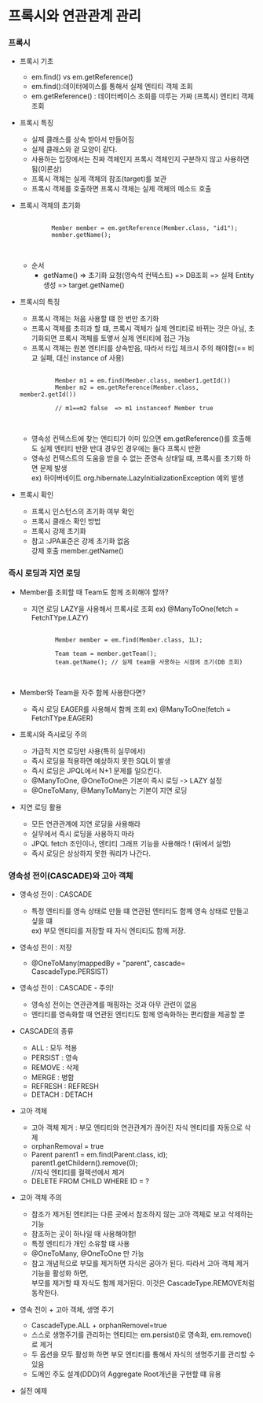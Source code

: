 프록시와 연관관계 관리
=================
### 프록시
- 프록시 기초
    - em.find() vs em.getReference()
    - em.find():데이터에이스를 통해서 실제 엔티티 객체 조회
    - em.getReference() : 데이터베이스 조회를 미루는 가짜 (프록시) 엔티티 객체 조회
    
- 프록시 특징
     - 실제 클래스를 상속 받아서 만들어짐
     - 실제 클래스와 겉 모양이 같다.
     - 사용하는 입장에서는 진짜 객체인지 프록시 객체인지 구분하지 않고 사용하면 됨(이론상)    
     - 프록시 객체는 실제 객체의 참조(target)를 보관
     - 프록시 객체를 호출하면 프록시 객체는 실제 객체의 메소드 호출
 
 - 프록시 객체의 초기화
    <pre>
        <code>
            Member member = em.getReference(Member.class, "id1");
            member.getName();
        </code>
    </pre>
    
    - 순서
        - getName() =>  초기화 요청(영속석 컨텍스트) => DB조회 => 실제 Entity생성 => target.getName()
- 프록시의 특징
    - 프록시 객체는 처음 사용할 떄 한 번만 초기화
    - 프록시 객체를 초히과 할 떄, 프록시 객체가 실제 엔티티로 바뀌는 것은 아님, 초기화되면 프록시 객체를 토앻서 실제 엔티티에 접근 가능
    - 프록시 객체는 원본 엔티티를 상속받음, 따라서 타입 체크시 주의 해야함(== 비교 실패, 대신 instance of 사용)
    <pre>
        <code>
            Member m1 = em.find(Member.class, member1.getId())
            Member m2 = em.getReference(Member.class, member2.getId())
            
            // m1==m2 false  => m1 instanceof Member true
        </code>
    </pre>         
    - 영속성 컨텍스트에 찾는 엔티티가 이미 있으면 em.getReference()를 호출해도 실제 엔티티 반환 반대 경우인 경우에는 둘다 프록시 반환 
    - 영속성 컨텍스트의 도움을 받을 수 없는 준영속 상태일 떄, 프록시를 초기화 하면 문제 발생 <br>
      ex) 하이버네이트 org.hibernate.LazylnitializationException 예외 발생

- 프록시 확인
    - 프록시 인스턴스의 초기화 여부 확인
    - 프록시 클래스 확인 방법
    - 프록시 강제 초기화
    - 참고 :JPA표준은 강제 초기화 없음 <br>
      강제 호출 member.getName()

### 즉시 로딩과 지연 로딩
- Member를 조회할 때 Team도 함께 조회해야 할까?
    - 지연 로딩 LAZY을 사용해서 프록시로 조회 ex) @ManyToOne(fetch = FetchTYpe.LAZY)
    <pre>
        <code>
            Member member = em.find(Member.class, 1L);
            
            Team team = member.getTeam();
            team.getName(); // 실제 team을 사용하는 시점에 초기(DB 조회)
        </code>
    </pre>
- Member와 Team을 자주 함께 사용한다면?
    -  즉시 로딩 EAGER를 사용해서 함께 조회 ex) @ManyToOne(fetch = FetchTYpe.EAGER)

- 프록시와 즉시로딩 주의
    - 가급적 지연 로딩만 사용(특히 실무에서)
    - 즉시 로딩을 적용하면 예상하지 못한 SQL이 발생
    - 즉시 로딩은 JPQL에서 N+1 문제를 일으킨다.
    - @ManyToOne, @OneToOne은 기본이 즉시 로딩 -> LAZY 설정
    - @OneToMany, @ManyToMany는 기본이 지연 로딩

- 지연 로딩 활용
    - 모든 연관관계에 지연 로딩을 사용해라
    - 실무에서 즉시 로딩을 사용하지 마라
    - JPQL fetch 조인이나, 엔티티 그래프 기능을 사용해라 ! (뒤에서 설명)
    - 즉시 로딩은 상상하지 못한 쿼리가 나간다.

### 영속성 전이(CASCADE)와 고아 객체
- 영속성 전이 : CASCADE
    - 특정 엔티티를 영속 상태로 만들 떄 연관된 엔티티도 함꼐 영속 상태로 만들고 싶을 떄 <br>
    ex) 부모 엔티티를 저장할 때 자식 엔티티도 함께 저장.
- 영속성 전이 : 저장
    - @OneToMany(mappedBy = "parent", cascade= CascadeType.PERSIST)
- 영속성 전이 : CASCADE - 주의!
    - 영속성 전이는 연관관계를 매핑하는 것과 아무 관련이 없음
    - 엔티티를 영속화할 때 연관된 엔티티도 함께 영속화하는 편리함을 제공할 뿐

- CASCADE의 종류
    - ALL : 모두 적용
    - PERSIST : 영속
    - REMOVE : 삭제
    - MERGE : 병함
    - REFRESH : REFRESH
    - DETACH : DETACH

- 고아 객체
    - 고아 객체 제거 : 부모 엔티티와 연관관계가 끊어진 자식 엔티티를 자동으로 삭제
    - orphanRemoval = true
    - Parent parent1 = em.find(Parent.class, id); <br>
      parent1.getChildern().remove(0);<br>
      //자식 엔티티를 컬렉션에서 제거
    - DELETE FROM CHILD WHERE ID = ?

- 고아 객체 주의
    - 참조가 제거된 엔티티는 다른 곳에서 참조하지 않는 고아 객체로 보고 삭제하는 기능
    - 참조하는 곳이 하나일 때 사용해야함!
    - 특정 엔티티가 개인 소유할 떄 사용
    - @OneToMany, @OneToOne 만 가능
    - 참고 개념적으로 부모를 제거하면 자식은 공아가 된다. 따라서 고아 객체 제거 기능을 활성화 하면, <br>
      부모를 제거할 때 자식도 함께 제거된다. 이것은 CascadeType.REMOVE처럼 동작한다.  

- 영속 전이 + 고아 객체, 생명 주기
    - CascadeType.ALL + orphanRemovel=true
    - 스스로 생명주기를 관리하는 엔티티는 em.persist()로 영속화, em.remove()로 제거
    - 두 옵션을 모두 활성화 하면 부모 엔티티를 통해서 자식의 생명주기를 관리할 수 있음
    - 도메인 주도 설계(DDD)의 Aggregate Root개년을 구현할 떄 유용 

- 실전 예제
    
    
    
